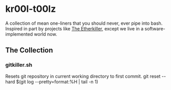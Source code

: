 # kr00l-t00lz

A collection of mean one-liners that you should never, ever pipe into bash. Inspired in part by projects like [The Etherkiller](http://www.fiftythree.org/etherkiller/ "The Etherkiller"), except we live in a software-implemented world now.

## The Collection

### gitkiller.sh
Resets git repository in current working directory to first commit.
	git reset --hard $(git log --pretty=format:%H | tail -n 1) 
